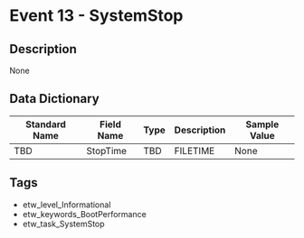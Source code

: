 # Event 13 - SystemStop

## Description
None

## Data Dictionary
|Standard Name|Field Name|Type|Description|Sample Value|
|---|---|---|---|---|
|TBD|StopTime|TBD|FILETIME|None|None|

## Tags
* etw_level_Informational
* etw_keywords_BootPerformance
* etw_task_SystemStop
